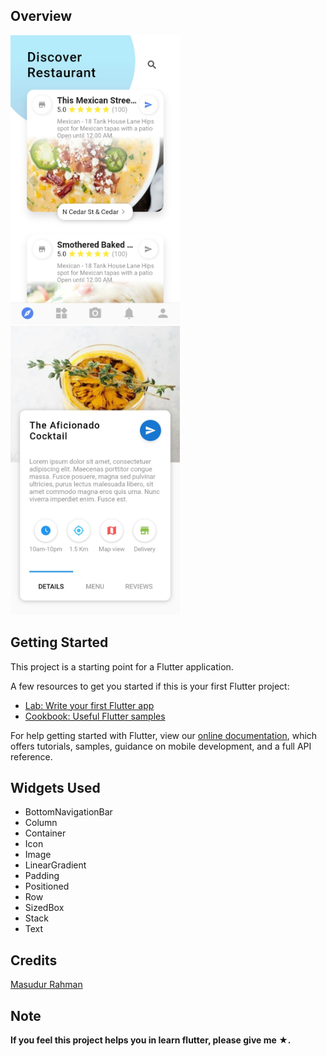 ## Overview

<img src="https://github.com/wakdyan/Flutter-Restaurant-UI/blob/master/assets/Home%20Page.png?raw=true" width="271" height="462" />

<img src="https://github.com/wakdyan/Flutter-Restaurant-UI/blob/master/assets/Detail%20Page.png?raw=true" width="271" height="462" />   

## Getting Started

This project is a starting point for a Flutter application.

A few resources to get you started if this is your first Flutter project:

- [Lab: Write your first Flutter app](https://flutter.dev/docs/get-started/codelab)
- [Cookbook: Useful Flutter samples](https://flutter.dev/docs/cookbook)

For help getting started with Flutter, view our
[online documentation](https://flutter.dev/docs), which offers tutorials,
samples, guidance on mobile development, and a full API reference.

## Widgets Used

- BottomNavigationBar
- Column
- Container
- Icon
- Image
- LinearGradient
- Padding
- Positioned
- Row
- SizedBox
- Stack
- Text

## Credits

[Masudur Rahman](https://dribbble.com/shots/4077985-Restaurants-App-Exploration)

## Note
<b>If you feel this project helps you in learn flutter, please give me ★.